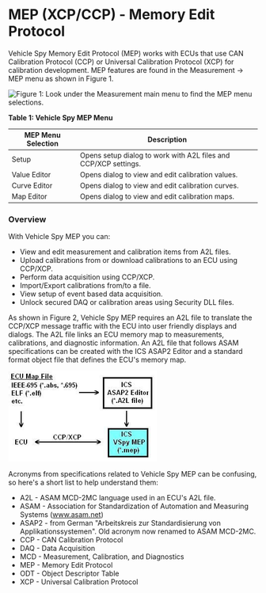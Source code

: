 # MEP (XCP/CCP) - Memory Edit Protocol

Vehicle Spy Memory Edit Protocol (MEP) works with ECUs that use CAN Calibration Protocol (CCP) or Universal Calibration Protocol (XCP) for calibration development. MEP features are found in the Measurement -> MEP menu as shown in Figure 1.

![Figure 1: Look under the Measurement main menu to find the MEP menu selections.](../../../.gitbook/assets/measurement\_menu\_mep.gif)

**Table 1: Vehicle Spy MEP Menu**

| MEP Menu Selection | Description                                                     |
| ------------------ | --------------------------------------------------------------- |
| Setup              | Opens setup dialog to work with A2L files and CCP/XCP settings. |
| Value Editor       | Opens dialog to view and edit calibration values.               |
| Curve Editor       | Opens dialog to view and edit calibration curves.               |
| Map Editor         | Opens dialog to view and edit calibration maps.                 |

### Overview

With Vehicle Spy MEP you can:

* View and edit measurement and calibration items from A2L files.
* Upload calibrations from or download calibrations to an ECU using CCP/XCP.
* Perform data acquisition using CCP/XCP.
* Import/Export calibrations from/to a file.
* View setup of event based data acquisition.
* Unlock secured DAQ or calibration areas using Security DLL files.

As shown in Figure 2, Vehicle Spy MEP requires an A2L file to translate the CCP/XCP message traffic with the ECU into user friendly displays and dialogs. The A2L file links an ECU memory map to measurements, calibrations, and diagnostic information. An A2L file that follows ASAM specifications can be created with the ICS ASAP2 Editor and a standard format object file that defines the ECU's memory map.

![Figure 2: Overview of how Vehicle Spy MEP supports ECUs that use CCP/XCP.](../../../.gitbook/assets/spyMEPOverview.jpg)



Acronyms from specifications related to Vehicle Spy MEP can be confusing, so here's a short list to help understand them:

* A2L - ASAM MCD-2MC language used in an ECU's A2L file.
* ASAM - Association for Standardization of Automation and Measuring Systems (www.asam.net)
* ASAP2 - from German "Arbeitskreis zur Standardisierung von Applikationssystemen". Old acronym now renamed to ASAM MCD-2MC.
* CCP - CAN Calibration Protocol
* DAQ - Data Acquisition
* MCD - Measurement, Calibration, and Diagnostics
* MEP - Memory Edit Protocol
* ODT - Object Descriptor Table
* XCP - Universal Calibration Protocol
